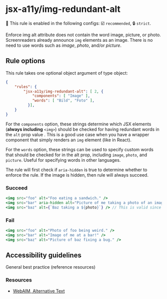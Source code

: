 # jsx-a11y/img-redundant-alt

💼 This rule is enabled in the following configs: ☑️ `recommended`, 🔒 `strict`.

<!-- end auto-generated rule header -->

Enforce img alt attribute does not contain the word image, picture, or photo. Screenreaders already announce `img` elements as an image. There is no need to use words such as *image*, *photo*, and/or *picture*.

## Rule options

This rule takes one optional object argument of type object:

```json
{
    "rules": {
        "jsx-a11y/img-redundant-alt": [ 2, {
            "components": [ "Image" ],
            "words": [ "Bild", "Foto" ],
          }],
    }
}
```

For the `components` option, these strings determine which JSX elements (**always including** `<img>`) should be checked for having redundant words in the `alt` prop value . This is a good use case when you have a wrapper component that simply renders an `img` element (like in React).

For the `words` option, these strings can be used to specify custom words that should be checked for in the alt prop, including `image`, `photo`, and `picture`. Useful for specifying words in other languages.

The rule will first check if `aria-hidden` is true to determine whether to enforce the rule. If the image is hidden, then rule will always succeed.

### Succeed
```jsx
<img src="foo" alt="Foo eating a sandwich." />
<img src="bar" aria-hidden alt="Picture of me taking a photo of an image" /> // Will pass because it is hidden.
<img src="baz" alt={`Baz taking a ${photo}`} /> // This is valid since photo is a variable name.
```

### Fail
```jsx
<img src="foo" alt="Photo of foo being weird." />
<img src="bar" alt="Image of me at a bar!" />
<img src="baz" alt="Picture of baz fixing a bug." />
```

## Accessibility guidelines
General best practice (reference resources)

### Resources
- [WebAIM, Alternative Text](https://webaim.org/techniques/alttext/)
